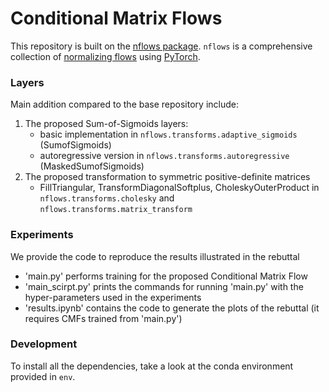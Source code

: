 # Conditional Matrix Flows

This repository is built on the [nflows package](https://github.com/bayesiains/nflows).
`nflows` is a comprehensive collection of [normalizing flows](https://arxiv.org/abs/1912.02762)
using [PyTorch](https://pytorch.org).

### Layers

Main addition compared to the base repository include:
1. The proposed Sum-of-Sigmoids layers:
   - basic implementation in `nflows.transforms.adaptive_sigmoids` (SumofSigmoids)
   - autoregressive version in `nflows.transforms.autoregressive` (MaskedSumofSigmoids)
2. The proposed transformation to symmetric positive-definite matrices
   - FillTriangular, TransformDiagonalSoftplus, CholeskyOuterProduct in `nflows.transforms.cholesky` and 
     `nflows.transforms.matrix_transform`

### Experiments
We provide the code to reproduce the results illustrated in the rebuttal
- 'main.py' performs training for the proposed Conditional Matrix Flow
- 'main_scirpt.py' prints the commands for running 'main.py' with the hyper-parameters used in the experiments
- 'results.ipynb' contains the code to generate the plots of the rebuttal (it requires CMFs trained from 'main.py')

### Development
To install all the dependencies, take a look at the conda environment provided in `env`.
